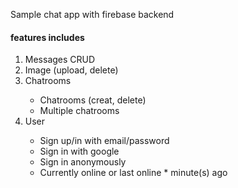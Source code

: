 Sample chat app with firebase backend

<h4> features includes</h4>
<ol>
<li>Messages CRUD</li>
<li>Image (upload, delete)</li>
<li>Chatrooms</li>
<ul>
	<li>Chatrooms (creat, delete)</li>
	<li>Multiple chatrooms</li>
</ul>
<li>User</li>
<ul>
	<li>Sign up/in with email/password</li>
	<li>Sign in with google</li>
	<li>Sign in anonymously</li>
	<li>Currently online or last online * minute(s) ago</li>
</ul>
</ol>
